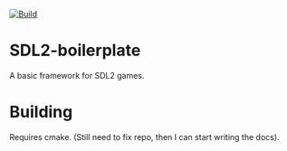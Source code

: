 [![Build](https://github.com/ThePythonator/SDL2-boilerplate/actions/workflows/build.yml/badge.svg)](https://github.com/ThePythonator/SDL2-boilerplate/actions/workflows/build.yml)

# SDL2-boilerplate
A basic framework for SDL2 games.

# Building
Requires cmake. (Still need to fix repo, then I can start writing the docs).
